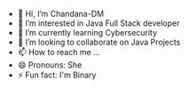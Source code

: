 - 👋 Hi, I’m Chandana-DM
- 👀 I’m interested in Java Full Stack developer
- 🌱 I’m currently learning Cybersecurity
- 💞️ I’m looking to collaborate on Java Projects
- 📫 How to reach me ...
- 😄 Pronouns: She
- ⚡ Fun fact: I'm Binary


<!---
Chandana-DM/Chandana-DM is a ✨ special ✨ repository because its `README.md` (this file) appears on your GitHub profile.
You can click the Preview link to take a look at your changes.
--->
